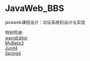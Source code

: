 # JavaWeb_BBS
javaweb课程设计：论坛系统的设计与实现  
  
特别鸣谢:  
[wangEditor](https://github.com/wangfupeng1988/wangEditor/)  
[MyBatis3](https://github.com/mybatis/mybatis-3/)  
[Junit4](https://github.com/junit-team/junit4/)  
[Spring4](https://spring.io/)  
